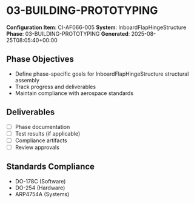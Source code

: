 # 03-BUILDING-PROTOTYPING

**Configuration Item**: CI-AF066-005
**System**: InboardFlapHingeStructure
**Phase**: 03-BUILDING-PROTOTYPING
**Generated**: 2025-08-25T08:05:40+00:00

## Phase Objectives
- Define phase-specific goals for InboardFlapHingeStructure structural assembly
- Track progress and deliverables
- Maintain compliance with aerospace standards

## Deliverables
- [ ] Phase documentation
- [ ] Test results (if applicable)
- [ ] Compliance artifacts
- [ ] Review approvals

## Standards Compliance
- DO-178C (Software)
- DO-254 (Hardware)
- ARP4754A (Systems)

